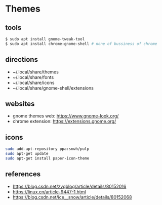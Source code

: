 # Themes

## tools

``` bash
$ sudo apt install gnome-tweak-tool
$ sudo apt install chrome-gnome-shell # none of bussiness of chrome
```

## directions

- ~/.local/share/themes
- ~/.local/share/fonts
- ~/.local/share/icons
- ~/.local/share/gnome-shell/extensions

## websites

- gnome themes web: https://www.gnome-look.org/
- chrome extension: https://extensions.gnome.org/

## icons

``` sh
sudo add-apt-repository ppa:snwh/pulp
sudo apt-get update  
sudo apt-get install paper-icon-theme
```

## references

- https://blog.csdn.net/zyqblog/article/details/80152016
- https://linux.cn/article-9447-1.html
- https://blog.csdn.net/ice__snow/article/details/80152068
